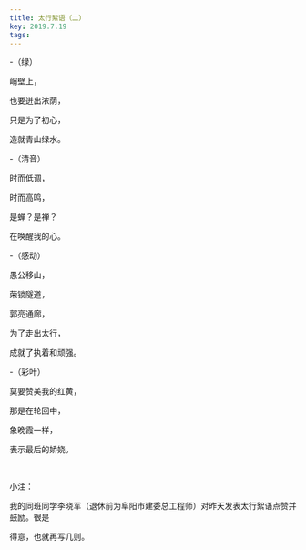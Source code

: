 ```yaml
---
title: 太行絮语（二）
key: 2019.7.19
tags: 
---
```


-（绿）

峭壁上，

也要迸出浓荫，

只是为了初心，

造就青山绿水。

-（清音）

时而低调，

时而高鸣，

是蝉？是禅？

在唤醒我的心。

-（感动）

愚公移山，

荣锁隧道，

郭亮通廊，

为了走出太行，

成就了执着和顽强。

-（彩叶）

莫要赞美我的红黄，

那是在轮回中，

象晚霞一样，

表示最后的娇娆。

</br>

小注：

我的同班同学李晓军（退休前为阜阳市建委总工程师）对昨天发表太行絮语点赞并鼓励。很是

得意，也就再写几则。

</br>

